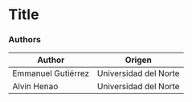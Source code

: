 Title 
=================

### Authors

| Author                | Origen                               |
| --------------------- | ------------------------------------ |
| Emmanuel Gutiérrez    | Universidad del Norte                |
| Alvin Henao           | Universidad del Norte                |
